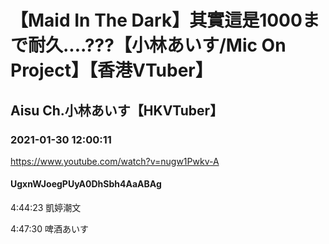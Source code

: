 # 【Maid In The Dark】其實這是1000まで耐久....???【小林あいす/Mic On Project】【香港VTuber】

## Aisu Ch.小林あいす【HKVTuber】

### 2021-01-30 12:00:11

https://www.youtube.com/watch?v=nugw1Pwkv-A

#### UgxnWJoegPUyA0DhSbh4AaABAg

4:44:23 凱婷潮文

4:47:30 啤酒あいす

